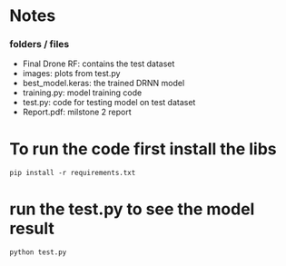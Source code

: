 
# Notes
### folders / files
- Final Drone RF: contains the test dataset
- images: plots from test.py
- best_model.keras: the trained DRNN model
- training.py: model training code
- test.py: code for testing model on test dataset
- Report.pdf: milstone 2 report


#

# To run the code first install the libs

```
pip install -r requirements.txt
```

# run the test.py to see the model result
```
python test.py
```